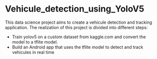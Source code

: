 # Vehicule_detection_using_YoloV5

This data science project aims to create a vehicule detection and tracking application. The realization of this project is divided into different steps: 

- Train yolov5 on a custom dataset from kaggle.com and convert the model to a tflite model.
- Build an Android app that uses the tflite model to detect and track vehicules in real time
